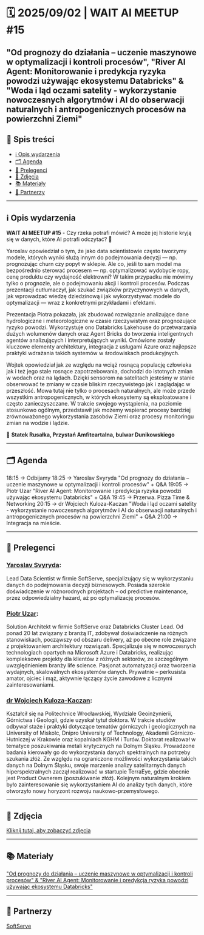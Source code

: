 # 🗓️ 2025/09/02 | WAIT AI MEETUP #15

## "Od prognozy do działania – uczenie maszynowe w optymalizacji i kontroli procesów", "River AI Agent: Monitorowanie i predykcja ryzyka powodzi używając ekosystemu Databricks" & "Woda i ląd oczami satelity - wykorzystanie nowoczesnych algorytmów i AI do obserwacji naturalnych i antropogenicznych procesów na powierzchni Ziemi"

## 📌 Spis treści  
- [ℹ️ Opis wydarzenia](#-opis-wydarzenia)  
- [🗂️ Agenda](#-agenda)
- [👤 Prelegenci](#-prelegenci)    
- [📸 Zdjęcia](#-zdjęcia)
- [📚 Materiały](#-materiały)
- [🤝 Partnerzy](#-partnerzy)  

---

## ℹ️ Opis wydarzenia

**WAIT AI MEETUP #15** - ​Czy rzeka potrafi mówić? A może jej historie kryją się w danych, które AI potrafi odczytać? 🌊

Yaroslav opowiedział o tym, że jako data scientistowie często tworzymy modele, których wyniki służą innym do podejmowania decyzji — np. prognozując churn czy popyt w sklepie. Ale co, jeśli to sam model ma bezpośrednio sterować procesem — np. optymalizować wydobycie ropy, cenę produktu czy wydajność elektrowni? W takim przypadku nie mówimy tylko o prognozie, ale o podejmowaniu akcji i kontroli procesów. Podczas prezentacji eutłumaczył, jak szukać związków przyczynowych w danych, jak wprowadzać wiedzę dziedzinową i jak wykorzystywać modele do optymalizacji — wraz z konkretnymi przykładami i efektami.

​Prezentacja Piotra pokazała, jak zbudować rozwiązanie analizujące dane hydrologiczne i meteorologiczne w czasie rzeczywistym oraz prognozujące ryzyko powodzi. Wykorzystuje ono Databricks Lakehouse do przetwarzania dużych wolumenów danych oraz Agent Bricks do tworzenia inteligentnych agentów analizujących i interpretujących wyniki. Omówione zostały kluczowe elementy architektury, integracja z usługami Azure oraz najlepsze praktyki wdrażania takich systemów w środowiskach produkcyjnych.

​Wojtek opowiedział jak ze względu na wciąż rosnącą populację człowieka jak i też jego stale rosnące zapotrzebowania, dochodzi do istotnych zmian w wodach oraz na lądach. Dzięki sensorom na satelitach jesteśmy w stanie obserwować te zmiany w czasie bliskim rzeczywistego jak i zaglądając w przeszłość. Mowa tutaj nie tylko o procesach naturalnych, ale może przede wszystkim antropogenicznych, w których ekosystemy są eksploatowane i często zanieczyszczane. W trakcie swojego wystąpienia, na poziomie stosunkowo ogólnym, przedstawił jak możemy wspierać procesy bardziej zrównoważonego wykorzystania zasobów Ziemi oraz procesy monitoringu zmian na wodzie i lądzie.

📍 **Statek Rusałka, Przystań Amfiteartalna, bulwar Dunikowskiego**

---

## 🗂️ Agenda

​18:15 → Odbijamy
18:25 → Yaroslav Svyryda
"Od prognozy do działania – uczenie maszynowe w optymalizacji i kontroli procesów" + Q&A
19:05 → Piotr Uzar
"River AI Agent: Monitorowanie i predykcja ryzyka powodzi używając ekosystemu Databricks" + Q&A
19:45 → Przerwa. Pizza Time & Networking
20:15 → dr Wojciech Kuloza-Kaczan
"Woda i ląd oczami satelity - wykorzystanie nowoczesnych algorytmów i AI do obserwacji naturalnych i antropogenicznych procesów na powierzchni Ziemi" + Q&A
21:00 → Integracja na mieście.

---

## 👤 Prelegenci

### [Yaroslav Svyryda](http://www.linkedin.com/in/y-svyryda):
​Lead Data Scientist w firmie SoftServe, specjalizujący się w wykorzystaniu danych do podejmowania decyzji biznesowych. Posiada szerokie doświadczenie w różnorodnych projektach – od predictive maintenance, przez odpowiedzialny hazard, aż po optymalizację procesów.

### [​Piotr Uzar](https://www.linkedin.com/in/piotruzar/):
​Solution Architekt w firmie SoftServe oraz Databricks Cluster Lead. Od ponad 20 lat związany z branżą IT, zdobywał doświadczenie na różnych stanowiskach, począwszy od obszaru delivery, aż po obecne role związane z projektowaniem architektury rozwiązań. Specjalizuje się w nowoczesnych technologiach opartych na Microsoft Azure i Databricks, realizując kompleksowe projekty dla klientów z różnych sektorów, ze szczególnym uwzględnieniem branży life science.
Pasjonat automatyzacji oraz tworzenia wydajnych, skalowalnych ekosystemów danych. Prywatnie – perkusista amator, ojciec i mąż, aktywnie łączący życie zawodowe z licznymi zainteresowaniami.

### [​dr Wojciech Kuloza-Kaczan](https://www.linkedin.com/in/wojciech-kuloza-kaczan-phd-9667a0178/):
​Kształcił się na Politechnice Wrocławskiej, Wydziale Geoinżynierii, Górnictwa i Geologii, gdzie uzyskał tytuł doktora. W trakcie studiów odbywał staże i praktyki dotyczące tematów górniczych i geologicznych na University of Miskolc, Dnipro University of Technology, Akademii Górniczo-Hutniczej w Krakowie oraz kopalniach KGHM i Turów. Doktorat realizował w tematyce poszukiwania metali krytycznych na Dolnym Śląsku. Prowadzone badania kierowały go do wykorzystania danych spektralnych na potrzeby szukania złóż. Ze względu na ograniczone możliwości wykorzystania takich danych na Dolnym Śląsku, swoje marzenie analizy satelitarnych danych hiperspektralnych zaczął realizować w startupie TerraEye, gdzie obecnie jest Product Ownerem (poszukiwanie złóż). Kolejnym naturalnym krokiem było zainteresowanie się wykorzystaniem AI do analizy tych danych, które otworzyło nowy horyzont rozwoju naukowo-przemysłowego.

---

## 📸 Zdjęcia
[Kliknij tutaj, aby zobaczyć zdjęcia](https://photos.app.goo.gl/Z4mHHXE2Ln5eszPm8)

---

## 📚 Materiały
["Od prognozy do działania – uczenie maszynowe w optymalizacji i kontroli procesów" & "River AI Agent: Monitorowanie i predykcja ryzyka powodzi używając ekosystemu Databricks"](https://drive.google.com/file/d/1NubmjFYefXrk0IO3Oxm1Z1zgkS1exobp/view?usp=sharing)

---

## 🤝 Partnerzy
[SoftServe](https://www.linkedin.com/company/softserve/?lipi=urn%3Ali%3Apage%3Ad_flagship3_company_posts%3BohcM3kOvTBSxx5aldpJppQ%3D%3D)
